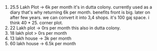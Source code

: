 1. 25.5 Lakh Plot -> 6k per month
   it's in dutta colony. currently used as a diary that's why returning 6k per month. benefits front is big. later on after few years. we can convert it into 3,4 shops. it's 100 gaj space. i think 40 * 25. corner plot.
2. 22 Lakh plot -> 0rs per month
   this also in dutta colony. 
3. 18 lakh plot > 0rs per month
4. 13 lakh house -> 3k per month
5. 60 lakh house -> 6.5k per month